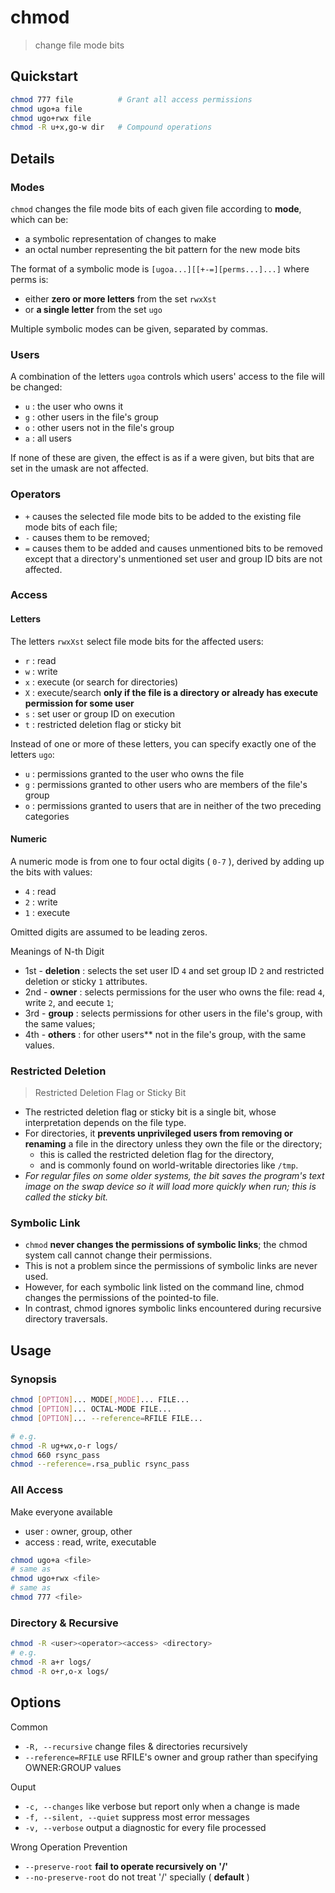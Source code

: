 # chmod

> change file mode bits

## Quickstart

```bash
chmod 777 file          # Grant all access permissions
chmod ugo+a file
chmod ugo+rwx file
chmod -R u+x,go-w dir   # Compound operations
```

## Details

### Modes

`chmod` changes the file mode bits of each given file according to **mode**, which can be:

- a symbolic representation of changes to make
- an octal number representing the bit pattern for the new mode bits

The format of a symbolic mode is `[ugoa...][[+-=][perms...]...]` where perms is:

- either **zero or more letters** from the set `rwxXst`
- or **a single letter** from the set `ugo`

Multiple symbolic modes can be given, separated by commas.

### Users

A combination of the letters `ugoa` controls which users' access to the file will be changed:

- `u` : the user who owns it
- `g` : other users in the file's group
- `o` : other users not in the file's group
- `a` : all users

If none of these are given, the effect is as if a were given, but bits that are set in the umask are not affected.

### Operators

- `+` causes the selected file mode bits to be added to the existing file mode bits of each file;
- `-` causes them to be removed;
- `=` causes them to be added and causes unmentioned bits to be removed except that a directory's unmentioned set user and group ID bits are not affected.

### Access

#### Letters

The letters `rwxXst` select file mode bits for the affected users:

- `r` : read
- `w` : write
- `x` : execute (or search for directories)
- `X` : execute/search **only if the file is a directory or already has execute permission for some user**
- `s` : set user or group ID on execution
- `t` : restricted deletion flag or sticky bit

Instead of one or more of these letters, you can specify exactly one of the letters `ugo`:

- `u` : permissions granted to the user who owns the file
- `g` : permissions granted to other users who are members of the file's group
- `o` : permissions granted to users that are in neither of the two preceding categories

#### Numeric

A numeric mode is from one to four octal digits ( `0-7` ), derived by adding up the bits with values:

- `4` : read
- `2` : write
- `1` : execute

Omitted digits are assumed to be leading zeros.

Meanings of N-th Digit

- 1st - **deletion** : selects the set user ID `4` and set group ID `2` and restricted deletion or sticky `1` attributes.
- 2nd - **owner** : selects permissions for the user who owns the file: read `4`, write `2`, and eecute `1`;
- 3rd - **group** : selects permissions for other users in the file's group, with the same values;
- 4th - **others** : for other users** not in the file's group, with the same values.

### Restricted Deletion

> Restricted Deletion Flag or Sticky Bit

- The restricted deletion flag or sticky bit is a single bit, whose interpretation depends on the file type.
- For directories, it **prevents unprivileged users from removing or renaming** a file in the directory unless they own the file or the directory;
    - this is called the restricted deletion flag for the directory,
    - and is commonly found on world-writable directories like `/tmp`.
- _For regular files on some older systems, the bit saves the program's text image on the swap device so it will load more quickly when run; this is called the sticky bit._

### Symbolic Link

- `chmod` **never changes the permissions of symbolic links**; the chmod system call cannot change their permissions.
- This is not a problem since the permissions of symbolic links are never used.
- However, for each symbolic link listed on the command line, chmod changes the permissions of the pointed-to file.
- In contrast, chmod ignores symbolic links encountered during recursive directory traversals.

## Usage

### Synopsis

```bash
chmod [OPTION]... MODE[,MODE]... FILE...
chmod [OPTION]... OCTAL-MODE FILE...
chmod [OPTION]... --reference=RFILE FILE...

# e.g.
chmod -R ug+wx,o-r logs/
chmod 660 rsync_pass
chmod --reference=.rsa_public rsync_pass
```

### All Access

Make everyone available

- user : owner, group, other
- access : read, write, executable

```bash
chmod ugo+a <file>
# same as
chmod ugo+rwx <file>
# same as
chmod 777 <file>
```

### Directory & Recursive

```bash
chmod -R <user><operator><access> <directory>
# e.g.
chmod -R a+r logs/
chmod -R o+r,o-x logs/
```

## Options

Common

- `-R, --recursive` change files & directories recursively
- `--reference=RFILE` use RFILE's owner and group rather than specifying OWNER:GROUP values

Ouput

- `-c, --changes` like verbose but report only when a change is made
- `-f, --silent, --quiet` suppress most error messages
- `-v, --verbose` output a diagnostic for every file processed

Wrong Operation Prevention

- `--preserve-root` **fail to operate recursively on '/'**
- `--no-preserve-root` do not treat '/' specially ( **default** )
